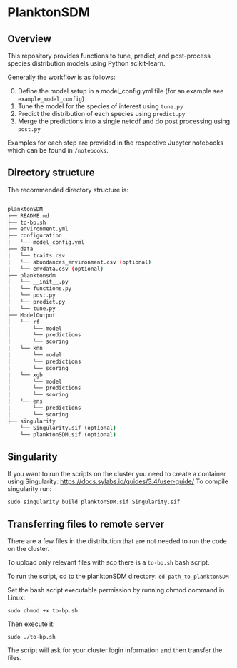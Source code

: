 
# PlanktonSDM

## Overview

This repository provides functions to tune, predict, and post-process species distribution models using Python scikit-learn.

Generally the workflow is as follows:

0. Define the model setup in a model_config.yml file (for an example see `example_model_config`)
1. Tune the model for the species of interest using `tune.py`
2. Predict the distribution of each species using `predict.py`
3. Merge the predictions into a single netcdf and do post processing using `post.py`


Examples for each step are provided in the respective Jupyter notebooks which can be found in `/notebooks`.


## Directory structure

The recommended directory structure is:


```bash

planktonSDM
├── README.md
├── to-bp.sh
├── environment.yml
├── configuration
|   └── model_config.yml
├── data
|   └── traits.csv
|   └── abundances_environment.csv (optional)
|   └── envdata.csv (optional)
├── planktonsdm
|   └── __init__.py
|   └── functions.py
|   └── post.py
|   └── predict.py
|   └── tune.py
├── ModelOutput
|   └── rf
|       └── model
|       └── predictions
|       └── scoring
|   └── knn
|       └── model
|       └── predictions
|       └── scoring
|   └── xgb
|       └── model
|       └── predictions
|       └── scoring
|   └── ens
|       └── predictions
|       └── scoring
├── singularity
    └── Singularity.sif (optional)
    └── planktonSDM.sif (optional)

```

## Singularity

If you want to run the scripts on the cluster you need to create a container using Singularity: https://docs.sylabs.io/guides/3.4/user-guide/
To compile singularity run:

``` sudo singularity build planktonSDM.sif Singularity.sif  ```

## Transferring files to remote server

There are a few files in the distribution that are not needed to run the code on the cluster.

To upload only relevant files with scp there is a `to-bp.sh` bash script.

To run the script, cd to the planktonSDM directory:
``` cd path_to_planktonSDM ```

Set the bash script executable permission by running chmod command in Linux:

``` sudo chmod +x to-bp.sh ```

Then execute it:

``` sudo ./to-bp.sh ``` 

The script will ask for your cluster login information and then transfer the files.


